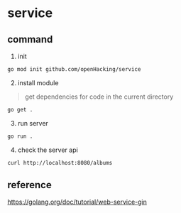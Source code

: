 # service

## command

1. init

```bash
go mod init github.com/openHacking/service
```

2. install module

> get dependencies for code in the current directory

```bash
go get .
```

3. run server

```bash
go run .
```

4. check the server api

```bash
curl http://localhost:8080/albums
```

## reference

https://golang.org/doc/tutorial/web-service-gin
